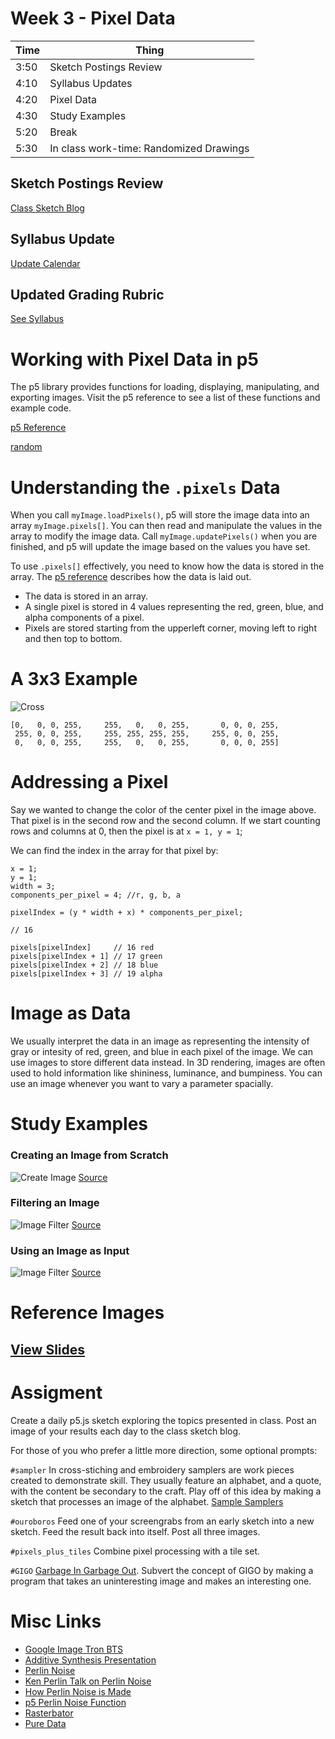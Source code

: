 
# Week 3 - Pixel Data

Time | Thing
--- | ---
3:50 | Sketch Postings Review
4:10 | Syllabus Updates
4:20 | Pixel Data 
4:30 | Study Examples
5:20 | Break
5:30 | In class work-time: Randomized Drawings


## Sketch Postings Review
[Class Sketch Blog](http://compform.tumblr.com)

## Syllabus Update
[Update Calendar](../index.html)


## Updated Grading Rubric
[See Syllabus](../syllabus.html)



# Working with Pixel Data in p5

The p5 library provides functions for loading, displaying, manipulating, and exporting images. Visit the p5 reference to see a list of these functions and example code.

[p5 Reference](http://p5js.org/reference/#group-Image)

<a href="./basic_image.js" class="p5_example show-lab show-lab-link hidden">random</a>


# Understanding the `.pixels` Data

When you call `myImage.loadPixels()`, p5 will store the image data into an array `myImage.pixels[]`. You can then read and manipulate the values in the array to modify the image data. Call `myImage.updatePixels()` when you are finished, and p5 will update the image based on the values you have set.

To use `.pixels[]` effectively, you need to know how the data is stored in the array. The [p5 reference](http://p5js.org/reference/#/p5/pixels[])  describes how the data is laid out. 

- The data is stored in an array.
- A single pixel is stored in 4 values representing the red, green, blue, and alpha components of a pixel.
- Pixels are stored starting from the upperleft corner, moving left to right and then top to bottom.


# A 3x3 Example
![Cross](cross.png)

```
[0,   0, 0, 255,     255,   0,   0, 255,       0, 0, 0, 255, 
 255, 0, 0, 255,     255, 255, 255, 255,     255, 0, 0, 255,
 0,   0, 0, 255,     255,   0,   0, 255,       0, 0, 0, 255]

```

# Addressing a Pixel

Say we wanted to change the color of the center pixel in the image above. That pixel is in the second row and the second column. If we start counting rows and columns at 0, then the pixel is at `x = 1, y = 1`;

We can find the index in the array for that pixel by:
```
x = 1;
y = 1;
width = 3;
components_per_pixel = 4; //r, g, b, a

pixelIndex = (y * width + x) * components_per_pixel;

// 16

pixels[pixelIndex]     // 16 red
pixels[pixelIndex + 1] // 17 green
pixels[pixelIndex + 2] // 18 blue
pixels[pixelIndex + 3] // 19 alpha

```






# Image as Data
We usually interpret the data in an image as representing the intensity of gray or intesity of red, green, and blue in each pixel of the image. We can use images to store different data instead. In 3D rendering, images are often used to hold information like shininess, luminance, and bumpiness. You can use an image whenever you want to vary a parameter spacially. 

# Study Examples

### Creating an Image from Scratch
![Create Image](https://raw.githubusercontent.com/jbakse/p5_sketches/master/sketch_createimage/output.jpg)
[Source](https://github.com/jbakse/p5_sketches/tree/master/sketch_createimage)

### Filtering an Image
![Image Filter](https://raw.githubusercontent.com/jbakse/p5_sketches/master/sketch_filter/output.jpg)
[Source](https://github.com/jbakse/p5_sketches/tree/master/sketch_filter)


### Using an Image as Input
![Image Filter](https://raw.githubusercontent.com/jbakse/p5_sketches/master/sketch_grass/output.jpg)
[Source](https://github.com/jbakse/p5_sketches/tree/master/sketch_grass)






<!-- ### Perlin Noise
look up maps/ heat maps
 -->

# Reference Images
## [View Slides](slides.html)

# Assigment

Create a daily p5.js sketch exploring the topics presented in class. Post an image of your results each day to the class sketch blog.

For those of you who prefer a little more direction, some optional prompts:

`#sampler` In cross-stiching and embroidery samplers are work pieces created to demonstrate skill. They usually feature an alphabet, and a quote, with the content be secondary to the craft. Play off of this idea by making a sketch that processes an image of the alphabet. [Sample Samplers](https://www.google.com/search?q=sampler+cross+stitch&biw=1280&bih=1297&source=lnms&tbm=isch&sa=X&ved=0ahUKEwi4zf_MmPHKAhXLWD4KHcQGAEAQ_AUIBygC)

`#ouroboros` Feed one of your screengrabs from an early sketch into a new sketch. Feed the result back into itself. Post all three images.

`#pixels_plus_tiles` Combine pixel processing with a tile set.

`#GIGO` [Garbage In Garbage Out](https://en.wikipedia.org/wiki/Garbage_in,_garbage_out). Subvert the concept of GIGO by making a program that takes an uninteresting image and makes an interesting one.




# Misc Links

- [Google Image Tron BTS](https://www.google.com/search?q=tron+without+visual+effects&safe=off&espv=2&biw=1280&bih=1297&source=lnms&tbm=isch&sa=X&ved=0ahUKEwitzuD9hefKAhWB1xQKHSdLCVUQ_AUIBigB#safe=off&tbm=isch&q=original+tron+behind+the+scenes&imgrc=3ej5bx5VYdhaCM%3A)
- [Additive Synthesis Presentation](http://jbakse.github.io/comp_demos/additive_synthesis/)
- [Perlin Noise](https://en.wikipedia.org/wiki/Perlin_noise)
- [Ken Perlin Talk on Perlin Noise](http://www.noisemachine.com/talk1/6.html)
- [How Perlin Noise is Made](http://freespace.virgin.net/hugo.elias/models/m_perlin.htm)
- [p5 Perlin Noise Function](http://p5js.org/reference/#/p5/noise)
- [Rasterbator](http://rasterbator.net/Home/Faq)
- [Pure Data](https://puredata.info/)
